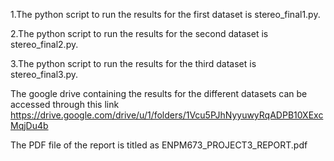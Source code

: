 1.The python script to run the results for the first dataset is stereo_final1.py.

2.The python script to run the results for the second dataset is stereo_final2.py.

3.The python script to run the results for the third dataset is stereo_final3.py.

The google drive containing the results for the different datasets can be accessed through this link https://drive.google.com/drive/u/1/folders/1Vcu5PJhNyyuwyRqADPB10XExcMqjDu4b

The PDF file of the report is titled as ENPM673_PROJECT3_REPORT.pdf


